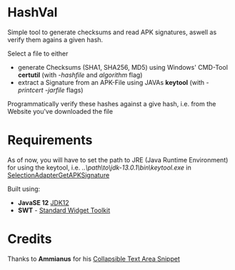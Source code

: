 # HashVal
 Simple tool to generate checksums and read APK signatures, aswell as verify them agains a given hash.
 
 Select a file to either
 - generate Checksums (SHA1, SHA256, MD5) using Windows' CMD-Tool **certutil** (with *-hashfile* and *algorithm* flag)
 - extract a Signature from an APK-File using JAVAs **keytool** (with *-printcert* *-jarfile* flags)

Programmatically verify these hashes against a give hash, i.e. from the Website you've downloaded the file


# Requirements

As of now, you will have to set the path to JRE (Java Runtime Environment) for using the keytool, i.e. *..\path\to\jdk-13.0.1\bin\keytool.exe* in [SelectionAdapterGetAPKSignature](https://github.com/derivativecode/HashVal/blob/abf00ab7ba09d0667fa8fb2e5eea50fd17a0487d/src/hashval/SelectionAdapterGetAPKSignature.java#L59)

Built using:
- **JavaSE 12** [JDK12](https://www.oracle.com/java/technologies/javase/jdk12-archive-downloads.html)
- **SWT** - [Standard Widget Toolkit](https://git.eclipse.org/c/platform/eclipse.platform.swt.git/)


# Credits
Thanks to **Ammianus** for his [Collapsible Text Area Snippet](https://librixxxi.blogspot.com/2011/04/collapsible-swt-text-area-snippet.html)
